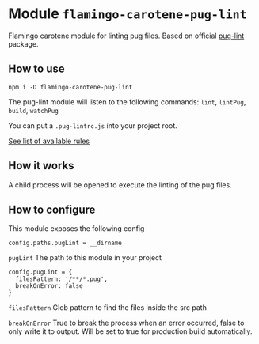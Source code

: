 # Module `flamingo-carotene-pug-lint`
Flamingo carotene module for linting pug files. Based on official [pug-lint](https://github.com/pugjs/pug-lint) package.

## How to use
```
npm i -D flamingo-carotene-pug-lint
```
The pug-lint module will listen to the following commands: `lint`, `lintPug`, `build`, `watchPug`

You can put a `.pug-lintrc.js` into your project root.

[See list of available rules](https://github.com/pugjs/pug-lint/blob/master/docs/rules.md)

## How it works
A child process will be opened to execute the linting of the pug files.

## How to configure
This module exposes the following config
```
config.paths.pugLint = __dirname
```
`pugLint` The path to this module in your project

```
config.pugLint = {
  filesPattern: '/**/*.pug',
  breakOnError: false
}
```
`filesPattern` Glob pattern to find the files inside the src path

`breakOnError` True to break the process when an error occurred, false to only write it to output. Will be set to true
for production build automatically.
